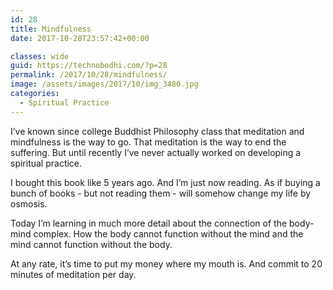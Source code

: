 ```yaml
---
id: 28
title: Mindfulness
date: 2017-10-28T23:57:42+00:00

classes: wide
guid: https://technobodhi.com/?p=28
permalink: /2017/10/28/mindfulness/
image: /assets/images/2017/10/img_3480.jpg
categories:
  - Spiritual Practice
---
```

I’ve known since college Buddhist Philosophy class that meditation and mindfulness is the way to go. That meditation is the way to end the suffering. But until recently I’ve never actually worked on developing a spiritual practice.

I bought this book like 5 years ago. And I’m just now reading. As if buying a bunch of books - but not reading them - will somehow change my life by osmosis.

Today I’m learning in much more detail about the connection of the body-mind complex. How the body cannot function without the mind and the mind cannot function without the body.

At any rate, it’s time to put my money where my mouth is. And commit to 20 minutes of meditation per day.